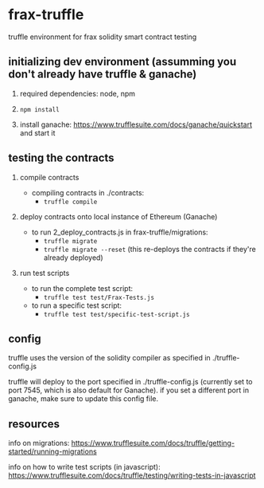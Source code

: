 # frax-truffle
truffle environment for frax solidity smart contract testing


## initializing dev environment (assumming you don't already have truffle & ganache)
1. required dependencies: node, npm

2. `npm install`

3. install ganache: https://www.trufflesuite.com/docs/ganache/quickstart and start it

## testing the contracts

1. compile contracts
   - compiling contracts in ./contracts: 
      - `truffle compile`
    
2. deploy contracts onto local instance of Ethereum (Ganache)
   - to run 2_deploy_contracts.js in frax-truffle/migrations:
      - `truffle migrate`
      - `truffle migrate --reset` (this re-deploys the contracts if they're already deployed)

3. run test scripts
   - to run the complete test script:
      - `truffle test test/Frax-Tests.js`
   - to run a specific test script:
      - `truffle test test/specific-test-script.js`
  
  
## config
truffle uses the version of the solidity compiler as specified in ./truffle-config.js

truffle will deploy to the port specified in ./truffle-config.js (currently set to port 7545, which is also default for Ganache). if you
set a different port in ganache, make sure to update this config file.
  
## resources
info on migrations: https://www.trufflesuite.com/docs/truffle/getting-started/running-migrations

info on how to write test scripts (in javascript): https://www.trufflesuite.com/docs/truffle/testing/writing-tests-in-javascript

